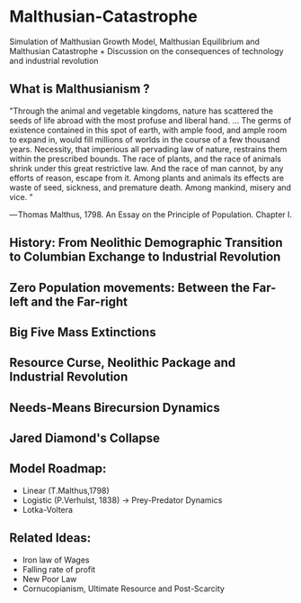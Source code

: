 # Malthusian-Catastrophe
Simulation of Malthusian Growth Model,  Malthusian Equilibrium and Malthusian Catastrophe + Discussion on the consequences of technology and industrial revolution

## What is Malthusianism ?
"Through the animal and vegetable kingdoms, nature has scattered the seeds of life abroad with the most profuse and liberal hand. ... The germs of existence contained in this spot of earth, with ample food, and ample room to expand in, would fill millions of worlds in the course of a few thousand years. Necessity, that imperious all pervading law of nature, restrains them within the prescribed bounds. The race of plants, and the race of animals shrink under this great restrictive law. And the race of man cannot, by any efforts of reason, escape from it. Among plants and animals its effects are waste of seed, sickness, and premature death. Among mankind, misery and vice. "

— Thomas Malthus, 1798. An Essay on the Principle of Population. Chapter I.

## History: From Neolithic Demographic Transition to Columbian Exchange to Industrial Revolution

## Zero Population movements: Between the Far-left and the Far-right

## Big Five Mass Extinctions

## Resource Curse, Neolithic Package and Industrial Revolution

## Needs-Means Birecursion Dynamics

## Jared Diamond's Collapse

## Model Roadmap:

- Linear (T.Malthus,1798)
- Logistic (P.Verhulst, 1838) -> Prey-Predator Dynamics
- Lotka-Voltera

## Related Ideas:
- Iron law of Wages
- Falling rate of profit
- New Poor Law
- Cornucopianism, Ultimate Resource and Post-Scarcity
